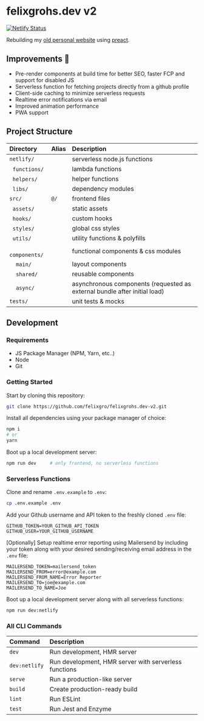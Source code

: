# felixgrohs.dev v2

[![Netlify Status](https://api.netlify.com/api/v1/badges/5e50b440-5a3d-449f-8be8-40f604f8716a/deploy-status)](https://app.netlify.com/sites/fgv2/deploys)

Rebuilding my [old personal website](https://github.com/felixgro/felixgrohs.dev) using [preact](https://preactjs.com/).

## Improvements 🚀
- Pre-render components at build time for better SEO, faster FCP and support for disabled JS
- Serverless function for fetching projects directly from a github profile
- Client-side caching to minimize serverless requests
- Realtime error notifications via email
- Improved animation performance
- PWA support

## Project Structure
| Directory | Alias | Description |
| :----- | :----- | :----- |
| `netlify/`||serverless node.js functions|
| &nbsp; `functions/`||lambda functions|
| &nbsp; `helpers/`||helper functions|
| &nbsp; `libs/`||dependency modules|
| `src/`|`@/`|frontend files|
| &nbsp; `assets/`||static assets|
| &nbsp; `hooks/`||custom hooks|
| &nbsp; `styles/`||global css styles|
| &nbsp; `utils/`||utility functions & polyfills|
| &nbsp; `components/`||functional components & css modules|
| &nbsp; &nbsp; `main/`||layout components|
| &nbsp; &nbsp; `shared/`||reusable components|
| &nbsp; &nbsp; `async/`||asynchronous components (requested as external bundle after initial load)|
| `tests/` ||unit tests & mocks|

## Development

### Requirements
- JS Package Manager (NPM, Yarn, etc..)
- Node
- Git

### Getting Started
Start by cloning this repository:
```bash
git clone https://github.com/felixgro/felixgrohs.dev-v2.git
```
Install all dependencies using your package manager of choice:
```bash
npm i
# or
yarn
```

Boot up a local development server:
```bash
npm run dev     # only frontend, no serverless functions
```

### Serverless Functions
Clone and rename `.env.example` to `.env`:
```bash
cp .env.example .env
```

Add your Github username and API token to the freshly cloned `.env` file:
```
GITHUB_TOKEN=YOUR_GITHUB_API_TOKEN
GITHUB_USER=YOUR_GITHUB_USERNAME
```

\[Optionally\] Setup realtime error reporting using Mailersend by including your token along with your desired sending/receiving email address in the `.env` file:
```
MAILERSEND_TOKEN=mailersend_token
MAILERSEND_FROM=error@example.com
MAILERSEND_FROM_NAME=Error Reporter
MAILERSEND_TO=joe@example.com
MAILERSEND_TO_NAME=Joe
```

Boot up a local development server along with all serverless functions:
```bash
npm run dev:netlify
```

### All CLI Commands
| Command | Description |
| :----- | :----- |
| `dev`|Run development, HMR server|
| `dev:netlify`|Run development, HMR server with serverless functions|
| `serve`|Run a production-like server|
| `build`|Create production-ready build|
| `lint`|Run ESLint|
| `test`|Run Jest and Enzyme|

